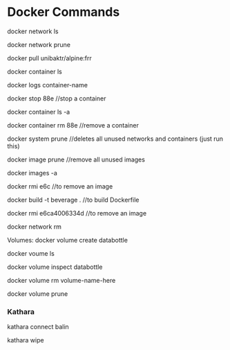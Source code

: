 # Docker Commands


docker network ls

docker network prune

docker pull unibaktr/alpine:frr

docker container ls

docker logs container-name

docker stop 88e   //stop a container

docker container ls -a

docker container rm 88e  //remove a container

docker system prune //deletes all unused networks and containers (just run this)

docker image prune //remove all unused images

docker images -a 

docker rmi e6c //to remove an image

docker build -t beverage . //to build Dockerfile

docker rmi e6ca4006334d //to remove an image

docker network rm 

Volumes:
docker volume create databottle

docker voume ls

docker volume inspect databottle

docker volume rm volume-name-here

docker volume prune

### Kathara

kathara connect balin

kathara wipe
